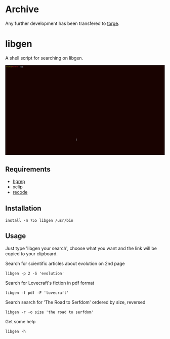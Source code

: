 # Archive

Any further development has been transfered to [torge](https://github.com/TUVIMEN/torge).

# libgen

A shell script for searching on libgen.

![example](example.gif)

## Requirements

 - [hgrep](https://github.com/TUVIMEN/hgrep)
 - xclip
 - [recode](https://github.com/rrthomas/recode)

## Installation
    install -m 755 libgen /usr/bin

## Usage

Just type 'libgen your search', choose what you want and the link will be copied to your clipboard.

Search for scientific articles about evolution on 2nd page

    libgen -p 2 -S 'evolution'

Search for Lovecraft's fiction in pdf format

    libgen -f pdf -F 'lovecraft'

Search search for 'The Road to Serfdom' ordered by size, reversed

    libgen -r -o size 'the road to serfdom'

Get some help

    libgen -h
